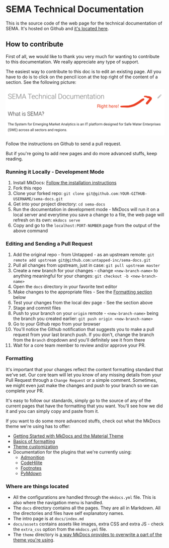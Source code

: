 # SEMA Technical Documentation

This is the source code of the web page for the technical documentation of SEMA. It's hosted on Github and [it's located here](http://untapped-inc.github.io/sema-docs/).

## How to contribute

First of all, we would like to thank you very much for wanting to contribute to this documentation. We really appreciate any type of support.

The easiest way to contribute to this doc is to edit an existing page. All you have to do is to click on the pencil icon at the top right of the content of a section. See the following picture:

![Section Edit Icon][edit-icon]

Follow the instructions on Github to send a pull request.

But if you're going to add new pages and do more advanced stuffs, keep reading.

### Running it Locally - Development Mode

1. Install MkDocs: [Follow the installation instructions](https://www.mkdocs.org/#installation)
2. Fork this repo
3. Clone your forked repo: `git clone git@github.com:YOUR-GITHUB-USERNAME/sema-docs.git`
4. Get into your project directory: `cd sema-docs`
5. Run the documentation in development mode - MkDocs will run it on a local server and everytime you save a change to a file, the web page will refresh on its own: `mkdocs serve`
6. Copy and go to the `localhost:PORT-NUMBER` page from the output of the above command

### Editing and Sending a Pull Request

1. Add the original repo - from Untapped - as an upstream remote: `git remote add upstream git@github.com:untapped-inc/sema-docs.git`
2. Pull all changes from upstream, just in case: `git pull upstream master`
1. Create a new branch for your changes - change `<new-branch-name>` to anything meaningful for your changes: `git checkout -b <new-branch-name>`
2. Open the `docs` directory in your favorite text editor
3. Make changes to the appropriate files - See the [Formatting section](#formatting) below
4. Test your changes from the local dev page - See the section above
4. Stage and commit files
5. Push to your branch on your `origin` remote - `<new-branch-name>` being the branch you created earlier: `git push origin <new-branch-name>`
6. Go to your Github repo from your browser
7. You'll notice the Github notification that suggests you to make a pull request from your last branch push. If you don't, change the branch from the `Branch` dropdown and you'll definitely see it from there
8. Wait for a core team member to review and/or approve your PR.

### Formatting

It's important that your changes reflect the content formatting standard that we've set. Our core team will let you know of any missing details from your Pull Request through a `Change Request` or a simple comment. Sometimes, we might even just make the changes and push to your branch so we can complete your PR.

It's easy to follow our standards, simply go to the source of any of the current pages that have the formatting that you want. You'll see how we did it and you can simply copy and paste from it.

If you want to do some more advanced stuffs, check out what the MkDocs theme we're using has to offer: 

* [Getting Started with MkDocs and the Material Theme](https://squidfunk.github.io/mkdocs-material/getting-started/)
* [Basics of formatting](https://squidfunk.github.io/mkdocs-material/specimen/)
* [Theme customization](https://squidfunk.github.io/mkdocs-material/customization/)
* Documentation for the plugins that we're currently using:
    * [Admonition](https://squidfunk.github.io/mkdocs-material/extensions/admonition/)
    * [CodeHilite](https://squidfunk.github.io/mkdocs-material/extensions/codehilite/)
    * [Footnotes](https://squidfunk.github.io/mkdocs-material/extensions/footnotes/)
    * [PyMdown](https://squidfunk.github.io/mkdocs-material/extensions/pymdown/)

### Where are things located

* All the configurations are handled through the `mkdocs.yml` file. This is also where the navigation menu is handled.
* The `docs` directory contains all the pages. They are all in Markdown. All the directories and files have self explanatory names.
* The intro page is at `docs/index.md`
* `docs/assets` contains assets like images, extra CSS and extra JS - check the `extra_css` option from the `mkdocs.yml` file.
* The `theme` directory is [a way MkDocs provides to overwrite a part of the theme you're using](https://www.mkdocs.org/user-guide/styling-your-docs/#using-the-theme-custom_dir).

[edit-icon]: section-edit-icon.png